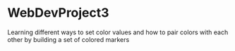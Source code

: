 # WebDevProject3
Learning different ways to set color values and how to pair colors with each other by building a set of colored markers
